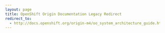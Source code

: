 ```yaml
---
layout: page
title: OpenShift Origin Documentation Legacy Redirect
redirect_to:
  - http://docs.openshift.org/origin-m4/oo_system_architecture_guide.html
---
```

